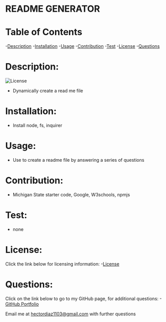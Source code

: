 
# README GENERATOR

# Table of Contents

-[Description](#description)
-[Installation](#instructions)
-[Usage](#usage)
-[Contribution](#contribution)
-[Test](#test)
-[License](#license)
-[Questions](#questions)

# Description:
![License](https://img.shields.io/badge/License-MIT-blue.svg)

* Dynamically create a read me file

# Installation:

* Install node, fs, inquirer

# Usage:

* Use to create a readme file by answering a series of questions

# Contribution:

* Michigan State starter code, Google, W3schools, npmjs

# Test:

* none

# License:
Click the link below for licensing information:
 -[License](https://opensource.org/licenses/MIT)

# Questions:
Click on the link below to go to my GitHub page, for additional questions:
-[GitHub Portfolio](https:github.com/hectordiazjr)

Email me at hectordiaz1103@gmail.com with further questions

